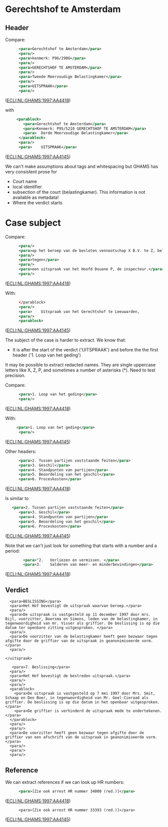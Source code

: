 # Gerechtshof te Amsterdam

## Header

Compare:

```xml  
      <para>Gerechtshof te Amsterdam</para>
      <para/>
      <para>kenmerk: P96/2906</para>
      <para/>
      <para>GERECHTSHOF TE AMSTERDAM</para>
      <para/>
      <para>Tweede Meervoudige Belastingkamer</para>
      <para/>
      <para>UITSPRAAK</para>
      <para/>
```
([ECLI:NL:GHAMS:1997:AA4418](/1997/AA4418.xml))
	  
with

```xml  
     <parablock>
        <para>Gerechtshof te Amsterdam</para>
        <para>Kenmerk: P95/5210	GERECHTSHOF TE AMSTERDAM</para>
        <para>	Derde Meervoudige Belastingkamer</para>
      </parablock>
      <para/>
      <para>	UITSPRAAK</para>
```
([ECLI:NL:GHAMS:1997:AA4145](/1997/AA4145.xml))
	  
We can't make assumptions about tags and whitespacing but GHAMS has very consistent prose for
- Court name
- local identifier 
- subsection of the court (belastingkamer). This information is not available as metadata!
- Where the verdict starts

# Case subject
Compare:

```xml  
      <para/>
      <para>op het beroep van de besloten vennootschap X B.V. te Z, belanghebbende,</para>
      <para/>
      <para>tegen</para>
      <para/>
      <para>een uitspraak van het Hoofd Douane P, de inspecteur.</para>
      <para/>
```
([ECLI:NL:GHAMS:1997:AA4418](/1997/AA4418.xml))
	  
With:

```xml
      </parablock>
      <para/>
      <para>	Uitspraak van het Gerechtshof te Leeuwarden,                        vierde enkelvoudige belastingkamer, op het	beroep van X te Z tegen de door de belastingdienst ondernemingen te P (:de inspecteur) opgelegde aanslag wegens navordering van inkomstenbelasting voor het jaar 1988.</para>
      <para/>
      <parablock>
```	
([ECLI:NL:GHAMS:1997:AA4145](/1997/AA4145.xml))  

The subject of the case is harder to extract. We know that:
- It is after the start of the verdict ('UITSPRAAK') and before the the first header ('1. Loop van het geding')

It may be possible to extract redacted names. They are single uppercase letters like X, Z, P, and sometimes a number of asterisks (*). Need to test precision.

Compare:	  

```xml
      <para>1. Loop van het geding</para>
      <para/>
```
([ECLI:NL:GHAMS:1997:AA4418](/1997/AA4418.xml))

With:	  
	
```xml
     <para>1. Loop van het geding</para>
      <para/>
```
([ECLI:NL:GHAMS:1997:AA4145](/1997/AA4145.xml))

Other headers:

```xml
      <para>2. Tussen partijen vaststaande feiten</para>
      <para>3. Geschil</para>
      <para>4. Standpunten van partijen</para>
      <para>5. Beoordeling van het geschil</para>
      <para>6. Proceskosten</para>
```
([ECLI:NL:GHAMS:1997:AA4418](/1997/AA4418.xml))    

Is similar to 

```xml
   <para>2. Tussen partijen vaststaande feiten</para>
      <para>3. Geschil</para>
      <para>4. Standpunten van partijen</para>
      <para>5. Beoordeling van het geschil</para>
      <para>6. Proceskosten</para>
```
([ECLI:NL:GHAMS:1997:AA4145](/1997/AA4145.xml))

Note that we can't just look for something that starts with a number and a period:

```xml
	    <para>"2.	Verliezen en vermissen. </para>
        <para>3.	Salderen van meer- en minderbevindingen</para>
```
([ECLI:NL:GHAMS:1997:AA4418](/1997/AA4418.xml))    

## Verdict
	  
	  <para>BESLISSING</para>
      <para>Het Hof bevestigt de uitspraak waarvan beroep.</para>
      <para/>
      <para>De uitspraak is vastgesteld op 11 december 1997 door mrs. Bijl, voorzitter, Boersma en Simons, leden van de belastingkamer, in tegenwoordigheid van mr. Visser als griffier. De beslissing is op die datum ter openbare zitting uitgesproken. </para>
      <para/>
      <para>De voorzitter van de belastingkamer heeft geen bezwaar tegen afgifte door de griffier van de uitspraak in geanonimiseerde vorm.</para>
      <para/>
     
    </uitspraak>
	
	   <para>7. Beslissing</para>
      <para/>
      <para>Het Hof bevestigt de bestreden uitspraak.</para>
      <para/>
      <para/>
      <parablock>
        <para>De uitspraak is vastgesteld op 7 mei 1997 door Mrs. Smit, Schaap en Den Boer, in tegenwoordigheid van Mr. Geel-Cieraad als griffier. De beslissing is op die datum in het openbaar uitgesproken.</para>
        <para>De griffier is verhinderd de uitspraak mede te ondertekenen.</para>
      </parablock>
      <para/>
      <para/>
      <para>De voorzitter heeft geen bezwaar tegen afgifte door de griffier van een afschrift van de uitspraak in geanonimiseerde vorm.</para>
      <para/>
      <para/>
      <para/>
	 
## Reference 	
We can extract references if we can look up HR numbers:

```xml
      <para>[Zie ook arrest HR nummer 34000 (red.)]</para>
```
([ECLI:NL:GHAMS:1997:AA4418](/1997/AA4418.xml))    

```   
      <para>[Zie ook arrest HR nummer 33393 (red.)]</para>
```
([ECLI:NL:GHAMS:1997:AA4145](/1997/AA4145.xml))